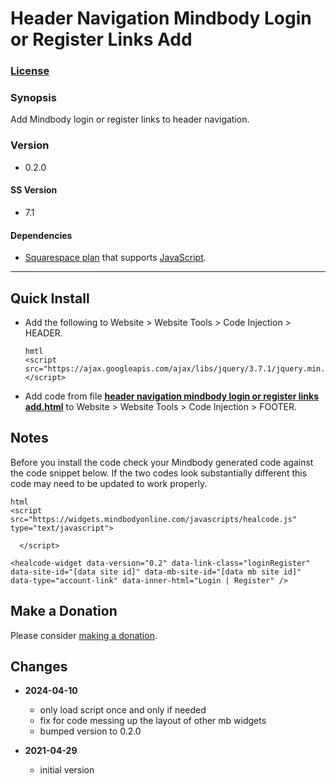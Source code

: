 # Header Navigation Mindbody Login or Register Links Add

### [License][1]

### Synopsis

Add Mindbody login or register links to header navigation. 

### Version

  * 0.2.0

#### SS Version

  * 7.1

#### Dependencies

  * [Squarespace plan][2] that supports [JavaScript][3].

---

## Quick Install

* Add the following to Website > Website Tools > Code Injection > HEADER.
  
  ```
  hmtl
  <script src="https://ajax.googleapis.com/ajax/libs/jquery/3.7.1/jquery.min.js"></script>
  ```
  
* Add code from file **[header navigation mindbody login or register links
  add.html][4]** to Website > Website Tools > Code Injection > FOOTER.

## Notes

Before you install the code check your Mindbody generated code against the code
snippet below. If the two codes look substantially different this code may need
to be updated to work properly.

```
html
<script src="https://widgets.mindbodyonline.com/javascripts/healcode.js" type="text/javascript">

  </script>
      
<healcode-widget data-version="0.2" data-link-class="loginRegister" data-site-id="[data site id]" data-mb-site-id="[data mb site id]" data-type="account-link" data-inner-html="Login | Register" />
```
    
## Make a Donation

Please consider [making a donation][5].

## Changes

* **2024-04-10**

  * only load script once and only if needed
  * fix for code messing up the layout of other mb widgets
  * bumped version to 0.2.0
  
* **2021-04-29**

  * initial version

[1]: https://github.com/tomsWebConsulting/twcsl/blob/main/LICENSE.txt#L1
[2]: https://www.squarespace.com/pricing
[3]: https://en.wikipedia.org/wiki/JavaScript
[4]: header%20navigation%20mindbody%20login%20or%20register%20links%20add.html#L1
[5]: https://github.com/tomsWebConsulting/twcsl#make-a-donation
